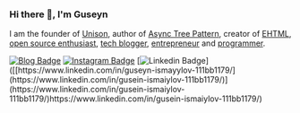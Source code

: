 ### Hi there 👋, I'm Guseyn

I am the founder of [Unison](https://unisonofficial.com), author of [Async Tree Pattern](https://guseyn.com/pdf/Async_Tree_Pattern.pdf), creator of [EHTML](https://github.com/Guseyn/EHTML), [open source enthusiast](https://guseyn.com/html/projects.html?v=1.0.227), [tech blogger](https://guseyn.com), [entrepreneur](https://guseyn.com/html/about.html#entrepreneur) and [programmer](https://guseyn.com/html/about.html#programmer).

[![Blog Badge](https://img.shields.io/badge/-guseyn.com-red?style=flat-square&logoColor=white&link=https://guseyn.com)](https://guseyn.com)
[![Instagram Badge](https://img.shields.io/badge/-guseyn-orchid?style=flat-square&logo=instagram&logoColor=white&link=https://instagram.com/guseyn.4u)](https://instagram.com/guseyn.4u)
[![Linkedin Badge](https://img.shields.io/badge/-guseyn-blue?style=flat-square&logo=Linkedin&logoColor=white&link=[https://www.linkedin.com/in/guseyn-ismayylov-111bb1179/](https://www.linkedin.com/in/gusein-ismaiylov-111bb1179/))]([[https://www.linkedin.com/in/guseyn-ismayylov-111bb1179/](https://www.linkedin.com/in/gusein-ismaiylov-111bb1179/)](https://www.linkedin.com/in/gusein-ismaiylov-111bb1179/)https://www.linkedin.com/in/gusein-ismaiylov-111bb1179/)
